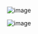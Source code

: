 ![image](https://github.com/autarchical200/Bai4/assets/102639986/e7e3528d-9772-4f5e-8ced-c973c0ffe6a4)

![image](https://github.com/autarchical200/Bai4/assets/102639986/f4e1c65b-12eb-4111-b248-cfa658713ea4)

